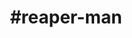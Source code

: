 ---
title: "#reaper-man"
hashtag: "reaper-man"
tags:
  - Book
  - Death
  - Discworld
  - Terry Pratchett
---